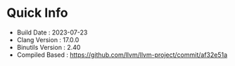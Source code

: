 # Quick Info
* Build Date : 2023-07-23
* Clang Version : 17.0.0
* Binutils Version : 2.40
* Compiled Based : https://github.com/llvm/llvm-project/commit/af32e51a
